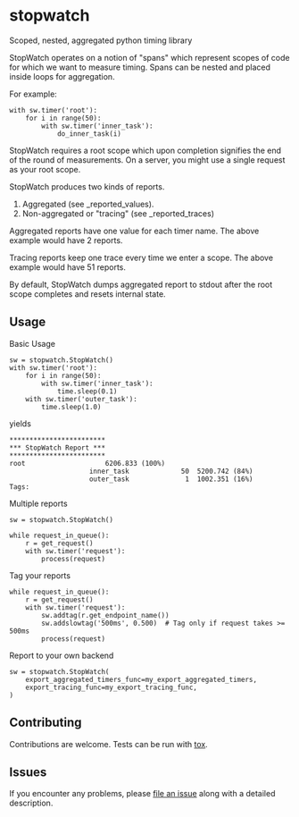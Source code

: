 # stopwatch
Scoped, nested, aggregated python timing library

StopWatch operates on a notion of "spans" which represent scopes of code for which we
want to measure timing. Spans can be nested and placed inside loops for aggregation.

For example:
```
with sw.timer('root'):
    for i in range(50):
        with sw.timer('inner_task'):
            do_inner_task(i)
```

StopWatch requires a root scope which upon completion signifies the end of the round
of measurements. On a server, you might use a single request as your root scope.

StopWatch produces two kinds of reports.
1) Aggregated (see _reported_values).
2) Non-aggregated or "tracing" (see _reported_traces)

Aggregated reports have one value for each timer name. The above example would have 2 reports.

Tracing reports keep one trace every time we enter a scope. The above example would
have 51 reports.

By default, StopWatch dumps aggregated report to stdout after the root scope completes and
resets internal state.

Usage
-----

Basic Usage
```
sw = stopwatch.StopWatch()
with sw.timer('root'):
    for i in range(50):
        with sw.timer('inner_task'):
            time.sleep(0.1)
    with sw.timer('outer_task'):
        time.sleep(1.0)
```
yields
```
************************
*** StopWatch Report ***
************************
root                    6206.833 (100%)
                    inner_task             50  5200.742 (84%)
                    outer_task              1  1002.351 (16%)
Tags:
```
Multiple reports
```
sw = stopwatch.StopWatch()

while request_in_queue():
    r = get_request()
    with sw.timer('request'):
        process(request)
```
Tag your reports
```
while request_in_queue():
    r = get_request()
    with sw.timer('request'):
        sw.addtag(r.get_endpoint_name())
        sw.addslowtag('500ms', 0.500)  # Tag only if request takes >= 500ms
        process(request)
```
Report to your own backend
```
sw = stopwatch.StopWatch(
    export_aggregated_timers_func=my_export_aggregated_timers,
    export_tracing_func=my_export_tracing_func,
)
```

Contributing
------------
Contributions are welcome. Tests can be run with [tox][tox].

Issues
------
If you encounter any problems, please [file an issue][issues] along with a detailed description.

[issues]: https://github.com/dropbox/stopwatch/issues
[tox]: https://tox.readthedocs.org/en/latest/
